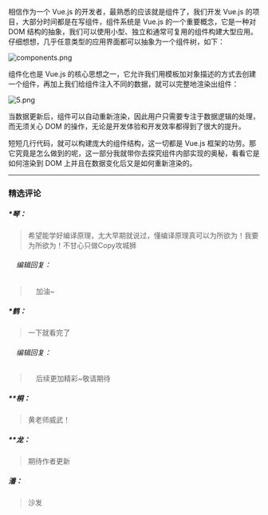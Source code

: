 <p data-nodeid="1136" class="">相信作为一个 Vue.js 的开发者，最熟悉的应该就是组件了，我们开发 Vue.js 的项目，大部分时间都是在写组件，组件系统是 Vue.js 的一个重要概念，它是一种对 DOM 结构的抽象，我们可以使用小型、独立和通常可复用的组件构建大型应用。仔细想想，几乎任意类型的应用界面都可以抽象为一个组件树，如下：</p>
<p data-nodeid="1137"><img src="https://s0.lgstatic.com/i/image/M00/2D/00/CgqCHl8CumKAR7ayAABTdicCgXc349.png" alt="components.png" data-nodeid="1145"></p>
<p data-nodeid="1151">组件化也是 Vue.js 的核心思想之一，它允许我们用模板加对象描述的方式去创建一个组件，再加上我们给组件注入不同的数据，就可以完整地渲染出组件：</p>

<p data-nodeid="1139"><img src="https://s0.lgstatic.com/i/image/M00/2D/00/CgqCHl8CulaAe5o1AABk5y8xUSI791.png" alt="5.png" data-nodeid="1148"></p>
<p data-nodeid="1140">当数据更新后，组件可以自动重新渲染，因此用户只需要专注于数据逻辑的处理，而无须关心 DOM 的操作，无论是开发体验和开发效率都得到了很大的提升。</p>
<p data-nodeid="1141" class="">短短几行代码，就可以构建庞大的组件结构，这一切都是 Vue.js 框架的功劳。那它究竟是怎么做到的呢，这一部分我就带你去探究组件内部实现的奥秘，看看它是如何渲染到 DOM 上并且在数据变化后又是如何重新渲染的。</p>

---

### 精选评论

##### *琴：
> 希望能学好编译原理，尢大早期就说过，懂编译原理真可以为所欲为！我要为所欲为！不甘心只做Copy攻城狮

 ###### &nbsp;&nbsp;&nbsp; 编辑回复：
> &nbsp;&nbsp;&nbsp; 加油~

##### *鹤：
> 一下就看完了

 ###### &nbsp;&nbsp;&nbsp; 编辑回复：
> &nbsp;&nbsp;&nbsp; 后续更加精彩~敬请期待

##### **桐：
> 黄老师威武！

##### **龙：
> 期待作者更新

##### 潘：
> 沙发

